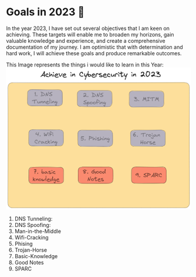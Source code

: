 # Goals in 2023 🚀

In the year 2023, I have set out several objectives that I am keen on achieving.
These targets will enable me to broaden my horizons, gain valuable knowledge and experience, and create a comprehensive documentation of my journey.
I am optimistic that with determination and hard work, I will achieve these goals and produce remarkable outcomes.  
  
This Image represents the things i would like to learn in this Year:
![Goals Image](./Goals2023.png)

1. DNS Tunneling:
2. DNS Spoofing:
3. Man-in-the-Middle
4. Wifi-Cracking
5. Phising
6. Trojan-Horse
7. Basic-Knowledge
8. Good Notes
9. SPARC
